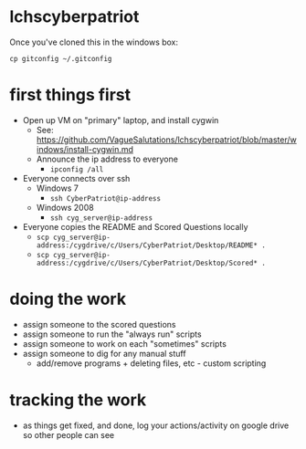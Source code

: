 # lchscyberpatriot

Once you've cloned this in the windows box:

```
cp gitconfig ~/.gitconfig
```

# first things first
* Open up VM on "primary" laptop, and install cygwin
	- See: <https://github.com/VagueSalutations/lchscyberpatriot/blob/master/windows/install-cygwin.md>
	- Announce the ip address to everyone
		- `ipconfig /all`
* Everyone connects over ssh
	- Windows 7
		- `ssh CyberPatriot@ip-address`
	* Windows 2008
		- `ssh cyg_server@ip-address`
* Everyone copies the README and Scored Questions locally
	- `scp cyg_server@ip-address:/cygdrive/c/Users/CyberPatriot/Desktop/README* .`
	- `scp cyg_server@ip-address:/cygdrive/c/Users/CyberPatriot/Desktop/Scored* .`

# doing the work
* assign someone to the scored questions
* assign someone to run the "always run" scripts
* assign someone to work on each "sometimes" scripts
* assign someone to dig for any manual stuff
	- add/remove programs + deleting files, etc - custom scripting

# tracking the work
* as things get fixed, and done, log your actions/activity on google drive so other people can see
